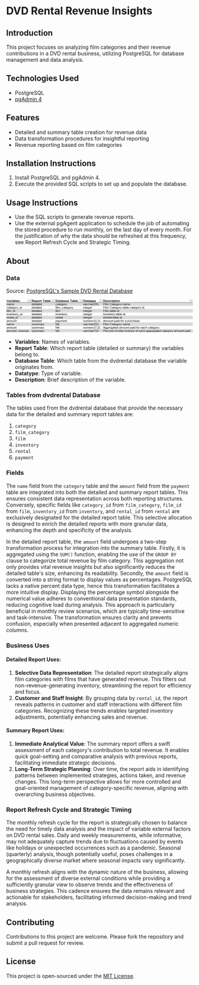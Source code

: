 # DVD Rental Revenue Insights

## Introduction
This project focuses on analyzing film categories and their revenue contributions in a DVD rental business, utilizing PostgreSQL for database management and data analysis.

## Technologies Used
- PostgreSQL
- [pgAdmin 4](https://www.pgadmin.org/download/)

## Features
- Detailed and summary table creation for revenue data
- Data transformation procedures for insightful reporting
- Revenue reporting based on film categories

## Installation Instructions
1. Install PostgreSQL and pgAdmin 4.
2. Execute the provided SQL scripts to set up and populate the database.

## Usage Instructions
- Use the SQL scripts to generate revenue reports.
- Use the external pgAgent application to schedule the job of automating the stored procedure to run monthly, on the last day of every month. For the justification of why the data should be refreshed at this frequency, see Report Refresh Cycle and Strategic Timing.

## About

### Data
Source: [PostgreSQL's Sample DVD Rental Database](https://www.postgresqltutorial.com/postgresql-getting-started/postgresql-sample-database/)

![Data Used](./images/dvd-rental-data-used.jpg)
- **Variables**: Names of variables.
- **Report Table**: Which report table (detailed or summary) the variables belong to.
- **Database Table**: Which table from the dvdrental database the variable originates from.
- **Datatype**: Type of variable.
- **Description**: Brief description of the variable.

### Tables from dvdrental Database
The tables used from the dvdrental database that provide the necessary data for the detailed and summary report tables are:
1.	`category`
2.	`film_category`
3.	`film`
4.	`inventory`
5.	`rental`
6.	`payment`

### Fields
The `name` field from the `category` table and the `amount` field from the `payment` table are integrated into both the detailed and summary report tables. This ensures consistent data representation across both reporting structures. Conversely, specific fields like `category_id` from `film_category`, `film_id` from `film`, `inventory_id` from `inventory`, and `rental_id` from `rental` are exclusively designated for the detailed report table. This selective allocation is designed to enrich the detailed reports with more granular data, enhancing the depth and specificity of the analysis.

In the detailed report table, the `amount` field undergoes a two-step transformation process for integration into the summary table. Firstly, it is aggregated using the `SUM()` function, enabling the use of the `GROUP BY` clause to categorize total revenue by film category. This aggregation not only provides vital revenue insights but also significantly reduces the detailed table's size, enhancing its readability. Secondly, the `amount` field is converted into a string format to display values as percentages. PostgreSQL lacks a native percent data type, hence this transformation facilitates a more intuitive display. Displaying the percentage symbol alongside the numerical value adheres to conventional data presentation standards, reducing cognitive load during analysis. This approach is particularly beneficial in monthly review scenarios, which are typically time-sensitive and task-intensive. The transformation ensures clarity and prevents confusion, especially when presented adjacent to aggregated numeric columns.

### Business Uses
#### Detailed Report Uses:
1. **Selective Data Representation**: The detailed report strategically aligns film categories with films that have generated revenue. This filters out non-revenue-generating inventory, streamlining the report for efficiency and focus.
2. **Customer and Staff Insight**: By grouping data by `rental_id`, the report reveals patterns in customer and staff interactions with different film categories. Recognizing these trends enables targeted inventory adjustments, potentially enhancing sales and revenue.

#### Summary Report Uses:
1. **Immediate Analytical Value**: The summary report offers a swift assessment of each category's contribution to total revenue. It enables quick goal-setting and comparative analysis with previous reports, facilitating immediate strategic decisions.
2. **Long-Term Strategic Planning**: Over time, the report aids in identifying patterns between implemented strategies, actions taken, and revenue changes. This long-term perspective allows for more controlled and goal-oriented management of category-specific revenue, aligning with overarching business objectives.

### Report Refresh Cycle and Strategic Timing
The monthly refresh cycle for the report is strategically chosen to balance the need for timely data analysis and the impact of variable external factors on DVD rental sales. Daily and weekly measurements, while informative, may not adequately capture trends due to fluctuations caused by events like holidays or unexpected occurrences such as a pandemic. Seasonal (quarterly) analysis, though potentially useful, poses challenges in a geographically diverse market where seasonal impacts vary significantly.

A monthly refresh aligns with the dynamic nature of the business, allowing for the assessment of diverse external conditions while providing a sufficiently granular view to observe trends and the effectiveness of business strategies. This cadence ensures the data remains relevant and actionable for stakeholders, facilitating informed decision-making and trend analysis.

## Contributing
Contributions to this project are welcome. Please fork the repository and submit a pull request for review.

## License
This project is open-sourced under the [MIT License](LICENSE).